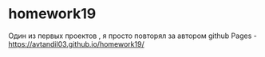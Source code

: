 # homework19

Один из первых проектов , я просто повторял за автором 
github Pages - https://avtandil03.github.io/homework19/
